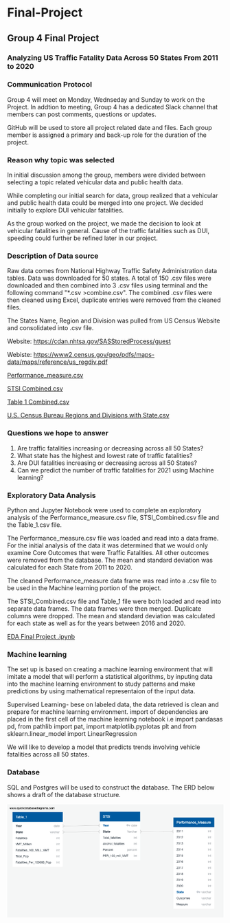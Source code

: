 # Final-Project
## Group 4 Final Project


### Analyzing US Traffic Fatality Data Across 50 States From 2011 to 2020

### Communication Protocol

Group 4 will meet on Monday, Wednseday and Sunday to work on the Project. In addtion to meeting, Group 4 has a dedicated Slack channel that members can post comments, questions or updates.

GitHub will be used to store all project related date and files. Each group member is assigned a primary and back-up role for the duration of the project. 

### Reason why topic was selected 

In initial discussion among the group, members were divided between selecting a topic related vehicular data and public health data. 

While completing our initial search for data, group realized that a vehicular and public health data could be merged into one project. We decided initially to explore DUI vehicular fatalities. 

As the group worked on the project, we made the decision to look at vehicular fatalities in general. Cause of the traffic fatalities such as DUI, speeding could further be refined later in our project. 


### Description of Data source

Raw data comes from National Highway Traffic Safety Administration data tables. Data was downloaded for 50 states. A total of 150 .csv files were downloaded and then combined into 3 .csv files using terminal and the following command "*.csv >combine.csv". The combined .csv files were then cleaned using Excel, duplicate entries were removed from the cleaned files. 

The States Name, Region and Division was pulled from US Census Website and consolidated into .csv file. 

Website: https://cdan.nhtsa.gov/SASStoredProcess/guest

Webiste: https://www2.census.gov/geo/pdfs/maps-data/maps/reference/us_regdiv.pdf

[Performance_measure.csv](https://github.com/pperlinski/Final-Project/blob/main/Performance_measure.csv)

[STSI Combined.csv](https://github.com/pperlinski/Final-Project/blob/main/STSI%20Combined%20.csv)

[Table 1 Combined.csv](https://github.com/pperlinski/Final-Project/blob/main/Table%201%20Combined.csv)

[U.S. Census Bureau Regions and Divisions with State.csv](https://github.com/AjaniBenoit/Final_Project/blob/main/U.S.%20Census%20Bureau%20Regions%20and%20Divisions%20with%20State.csv)


### Questions we hope to answer

1.	Are traffic fatalities increasing or decreasing across all 50 States?
2.	What state has the highest and lowest rate of traffic fatalities?
3.	Are DUI fatalities increasing or decreasing across all 50 States?
4.	Can we predict the number of traffic fatalities for 2021 using Machine learning?

### Exploratory Data Analysis 

Python and Jupyter Notebook were used to complete an exploratory analysis of the Performance_measure.csv file, STSI_Combined.csv file and the Table_1.csv file. 

The Performance_measure.csv file was loaded and read into a data frame. For the initial analysis of the data it was determined that we would only examine Core Outcomes that were Traffic Fatalities. All other outcomes were removed from the database. The mean and standard deviation was calculated for each State from 2011 to 2020. 

The cleaned Performance_measure data frame was read into a .csv file to be used in the Machine learning portion of the project. 

The STSI_Combined.csv file and Table_1 file were both loaded and read into separate data frames. The data frames were then merged. Duplicate columns were dropped.  The mean and standard deviation was calculated for each state as well as for the years between 2016 and 2020.

[EDA Final Project .ipynb](https://github.com/AjaniBenoit/Final_Project/blob/main/EDA%20CODE/EDA%20Final%20Project%20.ipynb)


### Machine learning

The set up is based on creating a machine learning environment that will imitate a model that will perform a statistical algorithms, by inputing data into the machine learning environment to study patterns and make predictions by using mathematical representaion of the input data.

Supervised Learning- bese on labeled data, the data retrieved is clean and prepare for machine learning environment. import of dependencies are placed in the first cell of the machine learning notebook i.e import pandasas pd, from pathlib import pat, import matplotlib.pyplotas plt and from sklearn.linear_model import LinearRegression


We will like to develop a model that predicts trends involving vehicle fatalities across all 50 states. 


### Database

SQL and Postgres will be used to construct the database. The ERD below shows a draft of the database structure. 

![QuickDBD-export(1).png](https://github.com/pperlinski/Final-Project/blob/main/QuickDBD-export%20(1).png)
